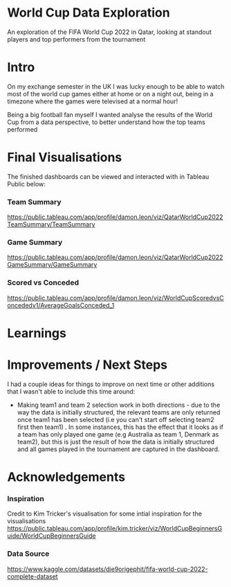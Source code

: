 # World Cup Data Exploration
An exploration of the FIFA World Cup 2022 in Qatar, looking at standout players and top performers from the tournament

# Intro
On my exchange semester in the UK I was lucky enough to be able to watch most of the world cup games either at home or on a night out, being in a timezone where the games were televised at a normal hour!


Being a big football fan myself I wanted analyse the results of the World Cup from a data perspective, to better understand how the top teams performed 











# Final Visualisations
The finished dashboards can be viewed and interacted with in Tableau Public below: 


### Team Summary
https://public.tableau.com/app/profile/damon.leon/viz/QatarWorldCup2022TeamSummary/TeamSummary

### Game Summary
https://public.tableau.com/app/profile/damon.leon/viz/QatarWorldCup2022GameSummary/GameSummary

### Scored vs Conceded
https://public.tableau.com/app/profile/damon.leon/viz/WorldCupScoredvsConcededv1/AverageGoalsConceded_1


# Learnings


# Improvements / Next Steps

I had a couple ideas for things to improve on next time or other additions that I wasn't able to include this time around: 

- Making team1 and team 2 selection work in both directions - due to the way the data is initially structured, the relevant teams are only returned once team1 has been selected (i.e you can't start off selecting team2 first then team1) . In some instances, this has the effect that it looks as if a team has only played one game (e.g Australia as team 1, Denmark as team2), but this is just the result of how the data is initially structured and all games played in the tournament are captured in the dashboard. 


# Acknowledgements


### Inspiration
Credit to Kim Tricker's visualisation for some intial inspiration for the visualisations
https://public.tableau.com/app/profile/kim.tricker/viz/WorldCupBeginnersGuide/WorldCupBeginnersGuide

### Data Source
https://www.kaggle.com/datasets/die9origephit/fifa-world-cup-2022-complete-dataset

